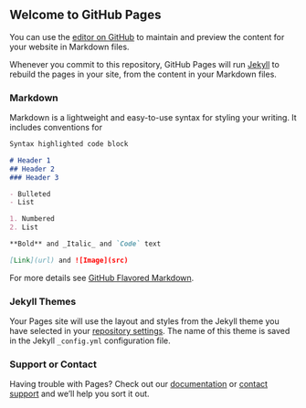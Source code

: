 ## Welcome to GitHub Pages

You can use the [editor on GitHub](https://github.com/tksol207/cookielesspoc/edit/gh-pages/index.md) to maintain and preview the content for your website in Markdown files.

Whenever you commit to this repository, GitHub Pages will run [Jekyll](https://jekyllrb.com/) to rebuild the pages in your site, from the content in your Markdown files.

### Markdown

Markdown is a lightweight and easy-to-use syntax for styling your writing. It includes conventions for

```markdown
Syntax highlighted code block

# Header 1
## Header 2
### Header 3

- Bulleted
- List

1. Numbered
2. List

**Bold** and _Italic_ and `Code` text

[Link](url) and ![Image](src)
```

For more details see [GitHub Flavored Markdown](https://guides.github.com/features/mastering-markdown/).

### Jekyll Themes

Your Pages site will use the layout and styles from the Jekyll theme you have selected in your [repository settings](https://github.com/tksol207/cookielesspoc/settings). The name of this theme is saved in the Jekyll `_config.yml` configuration file.

### Support or Contact

Having trouble with Pages? Check out our [documentation](https://docs.github.com/categories/github-pages-basics/) or [contact support](https://github.com/contact) and we’ll help you sort it out.
<html>
  <head>
      <script src="https://assets.adobedtm.com/b9d08c2e66db/2cf20626d2b5/launch-cbb7990fa58c.min.js"></script>
   <script>
window.dataLayer = window.dataLayer || [];

    </script>
  </head>
  
  <body>
<h1> Test Analytics Website </h1>
    <img src="https://cdn.vox-cdn.com/thumbor/NzAIbpnfCk3FC9NXSw3bAyJhVko=/0x0:3000x2301/1200x800/filters:focal(1273x370:1753x850)/cdn.vox-cdn.com/uploads/chorus_image/image/65969612/1196033071.jpg.0.jpg" alt="Goal Celebration" style="width:250px;height:150px;">
    <br>
    <a href="https://cartilagefreecaptain.sbnation.com//" class="exitlink" target="_blank">News Website</a>
    <br>
    <a href="https://en.wikipedia.org/wiki/Tottenham_Hotspur_F.C." class="exitlink" target="_blank">Wikipedia</a>
    <br><br>
      <iframe class="video" id ="Highlights" width="560" height="315" src="https://www.youtube.com/embed/UjuAZLDGDko" frameborder="0" allow="accelerometer; autoplay; encrypted-media; gyroscope; picture-in-picture" allowfullscreen></iframe>
    
    <h2> Tottenham Hotspur History </h2>
    <p>
      Tottenham Hotspur Football Club, commonly referred to as Tottenham or Spurs, is an English professional football club in Tottenham, London, that competes in the Premier League. <br><br>
      
      Tottenham Hotspur Stadium has been the club's home ground since April 2019, replacing their former home of White Hart Lane, which had been demolished to make way for the new stadium on the same site. Their training ground is on Hotspur Way in Bulls Cross in the London Borough of Enfield. The club is owned by ENIC Group. Tottenham have played in a first (home) strip of white shirts and navy blue shorts since the 1898–99 season. The club's emblem is a cockerel standing upon a football, with a Latin motto Audere est Facere ("To Dare Is to Do").
    </p>
      
    <h2 id="SiteNav">Pages</h2>
    <nav>
      <ul>
        <li><a href="TestHome.html">Home</a></li>
        <li><a href="Stadium.html">Stadium</a></li>
        <li><a href="Roster.html">Roster</a></li>
           <li><a href="Store.html">Store</a></li>
      </ul>
    </nav>
      
         <script>
  window.dataLayer.push({
     'pageName': 'TestHome',
    'Team': 'Tottenham',
    'Language': 'en',
    'Sport': 'Soccer',
      'Section': 'MySite'
});
      
    </script>
      
   <script type="text/javascript">_satellite.pageBottom();</script> 
 </body>
</html>

